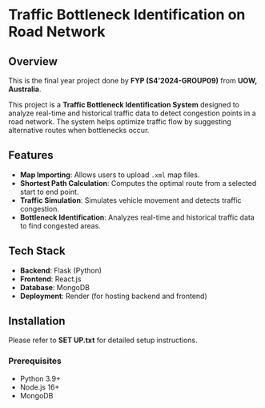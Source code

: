 # Traffic Bottleneck Identification on Road Network

## Overview
This is the final year project done by **FYP (S4’2024-GROUP09)** from **UOW, Australia**.

This project is a **Traffic Bottleneck Identification System** designed to analyze real-time and historical traffic data to detect congestion points in a road network. The system helps optimize traffic flow by suggesting alternative routes when bottlenecks occur.

## Features
- **Map Importing**: Allows users to upload `.xml` map files.
- **Shortest Path Calculation**: Computes the optimal route from a selected start to end point.
- **Traffic Simulation**: Simulates vehicle movement and detects traffic congestion.
- **Bottleneck Identification**: Analyzes real-time and historical traffic data to find congested areas.

## Tech Stack
- **Backend**: Flask (Python)
- **Frontend**: React.js
- **Database**: MongoDB
- **Deployment**: Render (for hosting backend and frontend)

## Installation

Please refer to **SET UP.txt** for detailed setup instructions.

### Prerequisites
- Python 3.9+
- Node.js 16+
- MongoDB


